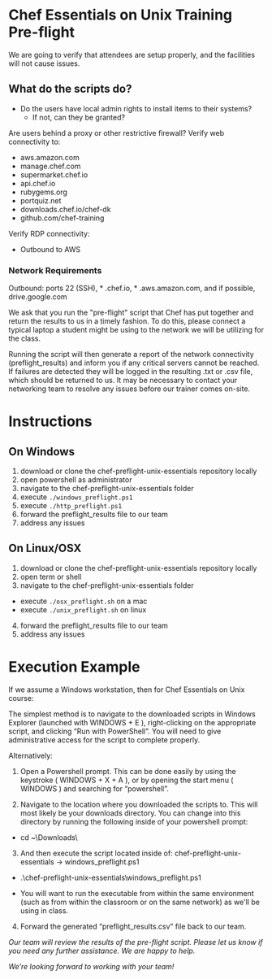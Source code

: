 # Chef Essentials on Unix Training Pre-flight

We are going to verify that attendees are setup properly, and the facilities will not cause issues. 

## What do the scripts do?

* Do the users have local admin rights to install items to their systems?
  * If not, can they be granted?

Are users behind a proxy or other restrictive firewall?
Verify web connectivity to:

* aws.amazon.com
* manage.chef.com
* supermarket.chef.io
* api.chef.io
* rubygems.org
* portquiz.net
* downloads.chef.io/chef-dk
* github.com/chef-training

Verify RDP connectivity:
* Outbound to AWS

### Network Requirements

Outbound: ports 22 (SSH), * .chef.io, * .aws.amazon.com, and if possible, drive.google.com

We ask that you run the "pre-flight" script that Chef has put together and return the results to us in a timely fashion. To do this, please connect a typical laptop a student might be using to the network we will be utilizing for the class. 

Running the script will then generate a report of the network connectivity (preflight_results) and inform you if any critical servers cannot be reached. If failures are detected they will be logged in the resulting .txt or .csv file, which should be returned to us. It may be necessary to contact your networking team to resolve any issues before our trainer comes on-site.

# Instructions

## On Windows
1. download or clone the chef-preflight-unix-essentials repository locally
2. open powershell as administrator
3. navigate to the chef-preflight-unix-essentials folder
4. execute `./windows_preflight.ps1`
5. execute `./http_preflight.ps1`
6. forward the preflight_results file to our team
7. address any issues

## On Linux/OSX
1. download or clone the chef-preflight-unix-essentials repository locally
2. open term or shell
3. navigate to the chef-preflight-unix-essentials folder
  * execute `./osx_preflight.sh` on a mac   
  * execute `./unix_preflight.sh` on linux
4. forward the preflight_results file to our team
5. address any issues

# Execution Example

If we assume a Windows workstation, then for Chef Essentials on Unix course:

The simplest method is to navigate to the downloaded scripts in Windows Explorer (launched with WINDOWS + E ), right-clicking on the appropriate script, and clicking “Run with PowerShell”. You will need to give administrative access for the script to complete properly.

Alternatively:

1. Open a Powershell prompt. This can be done easily by using the keystroke ( WINDOWS + X + A ), or by opening the start menu ( WINDOWS ) and searching for “powershell”.

2. Navigate to the location where you downloaded the scripts to. This will most likely be your downloads directory. You can change into this directory by running the following inside of your powershell prompt:

  * cd ~\Downloads\

3. And then execute the script located inside of: chef-preflight-unix-essentials -> windows_preflight.ps1

  * .\chef-preflight-unix-essentials\windows_preflight.ps1

  * You will want to run the executable from within the same environment (such as from within the classroom or on the same network) as we'll be using in class.  

4. Forward the generated “preflight_results.csv” file back to our team.

*Our team will review the results of the pre-flight script. Please let us know if you need any further assistance. We are happy to help.*

*We’re looking forward to working with your team!*

